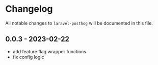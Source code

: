 # Changelog

All notable changes to `laravel-posthog` will be documented in this file.

## 0.0.3 - 2023-02-22

- add feature flag wrapper functions
- fix config logic
